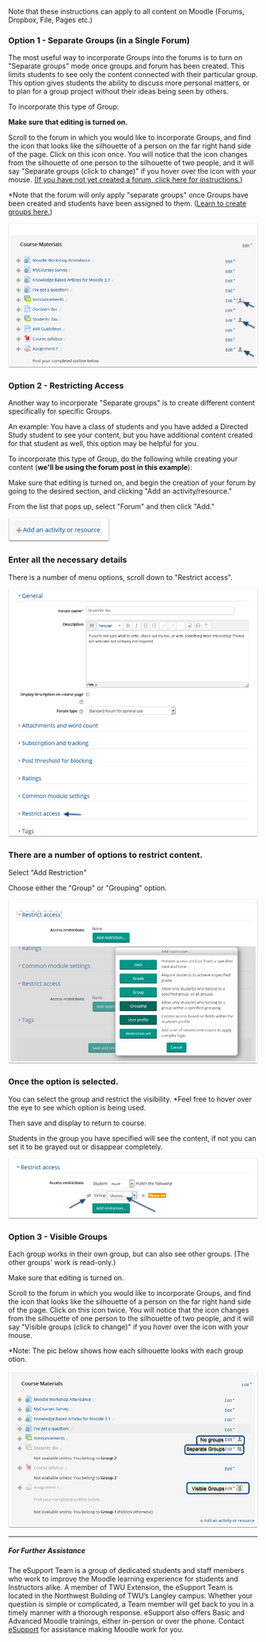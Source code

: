 Note that these instructions can apply to all content on Moodle \(Forums, Dropbox, File, Pages etc.\)  


### Option 1 - Separate Groups \(in a Single Forum\)

The most useful way to incorporate Groups into the forums is to turn on "Separate groups" mode once groups and forum has been created. This limits students to see only the content connected with their particular group. This option gives students the ability to discuss more personal matters, or to plan for a group project without their ideas being seen by others.

  

To incorporate this type of Group:

**Make sure that editing is turned on.**

Scroll to the forum in which you would like to incorporate Groups, and find the icon that looks like the silhouette of a person on the far right hand side of the page. Click on this icon once. You will notice that the icon changes from the silhouette of one person to the silhouette of two people, and it will say "Separate groups \(click to change\)" if you hover over the icon with your mouse. [\(If you have not yet created a forum, click here for instructions.](https://trinitywestern.teamdynamix.com/TDClient/KB/ArticleDet?ID=23923)\)

\*Note that the forum will only apply "separate groups" once Groups have been created and students have been assigned to them. \([Learn to create groups here.](https://trinitywestern.teamdynamix.com/TDClient/KB/ArticleDet?ID=26495)\)

![](/assets/option-1---separate-groups--in-a-single-forum-.png)


###  

### Option 2 - Restricting Access

Another way to incorporate "Separate groups" is to create different content specifically for specific Groups.

An example: You have a class of students and you have added a Directed Study student to see your content, but you have additional content created for that student as well, this option may be helpful for you.

To incorporate this type of Group, do the following while creating your content \(**we'll be using the forum post in this example**\):

Make sure that editing is turned on, and begin the creation of your forum by going to the desired section, and clicking "Add an activity/resource."

From the list that pops up, select "Forum" and then click "Add."

![](/assets/option-2---restricting-access.png)

  
###  

### Enter all the necessary details

There is a number of menu options, scroll down to "Restrict access".

![](/assets/enter-all-the-necessary-details.png)

  

###  

### There are a number of options to restrict content.

Select "Add Restriction"

Choose either the "Group" or "Grouping" option.

![](/assets/there-are-a-number-of-options-to-restrict-content-.png)

  

###  

### Once the option is selected.

You can select the group and restrict the visibility. \*Feel free to hover over the eye to see which option is being used.

Then save and display to return to course.

Students in the group you have specified will see the content, if not you can set it to be grayed out or disappear completely.

![](/assets/once-the-option-is-selected.png)

  

###  

### Option 3 - Visible Groups

Each group works in their own group, but can also see other groups. \(The other groups' work is read-only.\)

Make sure that editing is turned on.

Scroll to the forum in which you would like to incorporate Groups, and find the icon that looks like the silhouette of a person on the far right hand side of the page. Click on this icon twice. You will notice that the icon changes from the silhouette of one person to the silhouette of two people, and it will say "Visible groups \(click to change\)" if you hover over the icon with your mouse.

\*Note: The pic below shows how each silhouette looks with each group otion.

![](/assets/option-3---visible-groups.png)

---
##### For Further Assistance

The eSupport Team is a group of dedicated students and staff members who work to improve the Moodle learning experience for students and Instructors alike. A member of TWU Extension, the eSupport Team is located in the Northwest Building of TWU’s Langley campus. Whether your question is simple or complicated, a Team member will get back to you in a timely manner with a thorough response. eSupport also offers Basic and Advanced Moodle trainings, either in-person or over the phone. Contact [eSupport](https://trinitywestern.teamdynamix.com/TDClient/Requests/ServiceDet?ID=16141) for assistance making Moodle work for you.

